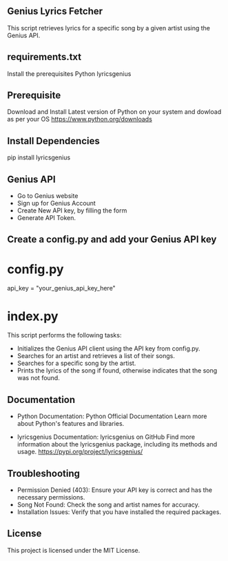 ## Genius Lyrics Fetcher
This script retrieves lyrics for a specific song by a given artist using the Genius API. 

## requirements.txt
Install the prerequisites
Python
lyricsgenius

## Prerequisite
Download and Install Latest version of Python on your system and dowload as per your OS 
https://www.python.org/downloads

## Install Dependencies
pip install lyricsgenius

## Genius API
- Go to Genius website
- Sign up for Genius Account
- Create New API key, by filling the form
- Generate API Token.

## Create a config.py and add your Genius API key
# config.py
api_key = "your_genius_api_key_here"

# index.py
This script performs the following tasks:
- Initializes the Genius API client using the API key from config.py.
- Searches for an artist and retrieves a list of their songs.
- Searches for a specific song by the artist.
- Prints the lyrics of the song if found, otherwise indicates that the song was not found.

## Documentation
- Python Documentation: Python Official Documentation
Learn more about Python's features and libraries.

- lyricsgenius Documentation: lyricsgenius on GitHub
Find more information about the lyricsgenius package, including its methods and usage.
https://pypi.org/project/lyricsgenius/

## Troubleshooting
- Permission Denied (403): Ensure your API key is correct and has the necessary permissions.
- Song Not Found: Check the song and artist names for accuracy.
- Installation Issues: Verify that you have installed the required packages.

## License
This project is licensed under the MIT License.


